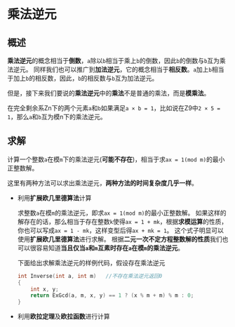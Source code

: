 # 乘法逆元

## 概述

**乘法逆元**的概念相当于**倒数**，`a`除以`b`相当于乘上`b`的倒数，因此`b`的倒数与`b`互为乘法逆元。
同样我们也可以推广到**加法逆元**，它的概念相当于**相反数**。`a`加上`b`相当于加上`b`的相反数，因此，`b`的相反数与`b`互为加法逆元。

但是，接下来我们要说的**乘法逆元**中的**乘法**不是普通的乘法，而是**模乘法**。

在完全剩余系Zn下的两个元素`a`和`b`如果满足`a × b = 1`，比如说在Z9中`2 × 5 = 1`，那么`a`和`b`互为模n下的乘法逆元。

## 求解

计算一个整数`a`在模`m`下的乘法逆元(**可能不存在**)，相当于求`ax = 1(mod m)`的最小正整数解。

这里有两种方法可以求出乘法逆元，**两种方法的时间复杂度几乎一样**。

* 利用**扩展欧几里德算法**计算

    求整数`a`在模`m`的乘法逆元，即求`ax = 1(mod m)`的最小正整数解。
    如果这样的解存在的话，那么相当于存在整数`k`使得`ax = 1 + mk`，根据**求模运算**的性质，你也可以写成`ax = 1 - mk`，这样变型后得`ax + mk = 1`。
    这个式子明显可以使用**扩展欧几里德算法**进行求解。
    根据**二元一次不定方程整数解的性质**我们也可以很容易知道**当且仅当`a`和`m`互素时存在`a`在模`m`的乘法逆元**。

    下面给出求解乘法逆元的样例代码，假设存在乘法逆元
    ```cpp
    int Inverse(int a, int m)   //不存在乘法逆元返回0
    {
        int x, y;
        return ExGcd(a, m, x, y) == 1 ? (x % m + m) % m : 0;
    }
    ```

* 利用**欧拉定理**及**欧拉函数**进行计算
